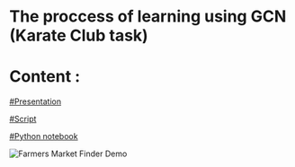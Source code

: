 # The proccess of learning using GCN (Karate Club task)
# Content :
[#Presentation](https://github.com/VladislavTominin/ML/blob/master/ippi/presentation_ippi.pdf)

[#Script](https://github.com/VladislavTominin/ML/blob/master/ippi/script.pdf)

[#Python notebook](https://github.com/VladislavTominin/ML/blob/master/ippi/ippi.ipynb)

![Farmers Market Finder Demo](https://github.com/VladislavTominin/ML/blob/master/ippi/movie_little.gif)
